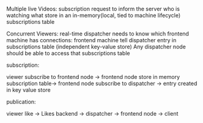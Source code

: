 Multiple live Videos:
    subscription request to inform the server who is watching what
    store in an in-memory(local, tied to machine lifecycle) subscriptions table

Concurrent Viewers:
    real-time dispatcher
    needs to know which frontend machine has connections: frontend machine tell dispatcher
    entry in subscriptions table (independent key-value store)
    Any dispatcher node should be able to access that subscriptions table
 
 
subscription:
 
   viewer subscribe to frontend node -> frontend node store in memory subscription table->
   frontend node subscribe to dispatcher -> entry created in key value store

publication:
  
  viewer like -> Likes backend -> dispatcher -> frontend node -> client 
  



 
 
